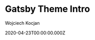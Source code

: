---
title: Gatsby Theme Intro
github: https://github.com/wkocjan/gatsby-theme-intro
demo: https://weeby.studio/intro/preview
author: Wojciech Kocjan
date: 2020-04-23T00:00:00.000Z
ssg:
  - Gatsby
cms:
  - Markdown
css:
  - Tailwind
category:
  - Portfolio
description: Personal branding theme for developers
draft: false
publish_date: '2020-04-10T09:58:21Z'
update_date: '2021-05-05T15:50:31Z'
github_star: 278
github_fork: 140
---